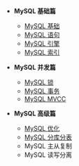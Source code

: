 + **MySQL 基础篇**
    + [MySQL 基础](/basic/database/mysql/basic/1_mysql_basic.md)
    + [MySQL 语句](/basic/database/mysql/basic/2_mysql_statement.md)
    + [MySQL 引擎](/basic/database/mysql/basic/3_mysql_engine.md)
    + [MySQL 索引](/basic/database/mysql/basic/4_mysql_index.md)

+ **MySQL 并发篇**
    + [MySQL 锁](/basic/database/mysql/concurrent/1_mysql_lock.md)
    + [MySQL 事务](/basic/database/mysql/concurrent/2_mysql_transaction.md)
    + [MySQL MVCC](/basic/database/mysql/concurrent/3_mysql_mvcc.md)

+ **MySQL 高级篇**
    + [MySQL 优化](/basic/database/mysql/advance/1_mysql_optimization.md)
    + [MySQL 分库分表](/basic/database/mysql/advance/2_mysql_sharding.md)
    + MySQL 主从复制
    + MySQL 读写分离